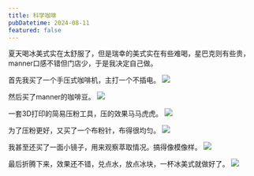 ```yaml
---
title: 科学咖啡
pubDatetime: 2024-08-11
featured: false
---
```


夏天喝冰美式实在太舒服了，但是瑞幸的美式实在有些难喝，星巴克则有些贵，manner口感不错但门店少，于是我决定自己做。

首先我买了一个手压式咖啡机，主打一个不插电。
![](https://snipersteve-public.oss-cn-hangzhou.aliyuncs.com/pic/assets/2024/12-29/23-02-00-080.png)

然后买了manner的咖啡豆。
![](https://snipersteve-public.oss-cn-hangzhou.aliyuncs.com/pic/assets/2024/12-29/23-00-10-080.png)

一套3D打印的简易压粉工具，压的效果马马虎虎。
![](https://snipersteve-public.oss-cn-hangzhou.aliyuncs.com/pic/assets/2024/12-29/23-03-39-611.png)

为了压粉更好，又买了一个布粉针，布得很均匀。
![](https://snipersteve-public.oss-cn-hangzhou.aliyuncs.com/pic/assets/2024/12-29/23-02-35-780.png)

我甚至还买了一面小镜子，用来观察萃取情况。搞得像模像样。
![](https://snipersteve-public.oss-cn-hangzhou.aliyuncs.com/pic/assets/2024/12-29/23-03-09-153.png)

最后折腾下来，效果还不错，兑点水，放点冰块，一杯冰美式就做好了。
![](https://snipersteve-public.oss-cn-hangzhou.aliyuncs.com/pic/assets/2024/12-29/23-02-11-938.png)
